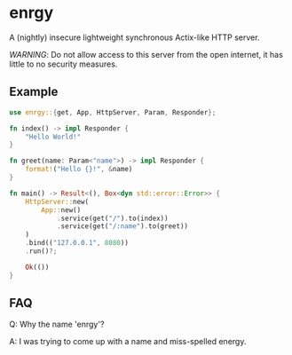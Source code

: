 # enrgy

A (nightly) insecure lightweight synchronous Actix-like HTTP server.

*WARNING*: Do not allow access to this server from the open internet, it has little to no security measures.

## Example

```rust
use enrgy::{get, App, HttpServer, Param, Responder};

fn index() -> impl Responder {
    "Hello World!"
}

fn greet(name: Param<"name">) -> impl Responder {
    format!("Hello {}!", &name)
}

fn main() -> Result<(), Box<dyn std::error::Error>> {
    HttpServer::new(
        App::new()
            .service(get("/").to(index))
            .service(get("/:name").to(greet))
    )
    .bind(("127.0.0.1", 8080))
    .run()?;

    Ok(())
}
```

## FAQ

Q: Why the name 'enrgy'?

A: I was trying to come up with a name and miss-spelled energy.
